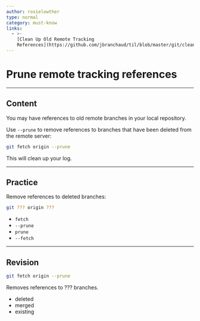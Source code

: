 ```yaml
---
author: rosielowther
type: normal
category: must-know
links:
  - >-
    [Clean Up Old Remote Tracking
    References](https://github.com/jbranchaud/til/blob/master/git/clean-up-old-remote-tracking-references.md){website}
---
```


# Prune remote tracking references


---

## Content

You may have references to old remote branches in your local repository.

Use `--prune` to remove references to branches that have been deleted from the remote server:

```bash
git fetch origin --prune
```

This will clean up your log.


---

## Practice

Remove references to deleted branches:

```bash
git ??? origin ???
```

- `fetch`
- `--prune`
- `prune`
- `--fetch`


---

## Revision

```bash
git fetch origin --prune
```

Removes references to ??? branches.

- deleted
- merged
- existing
